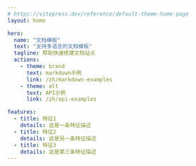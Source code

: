 ```yaml
---
# https://vitepress.dev/reference/default-theme-home-page
layout: home

hero:
  name: "文档模板"
  text: "支持多语言的文档模板"
  tagline: 帮助快速搭建文档站点
  actions:
    - theme: brand
      text: markdown示例
      link: /zh/markdown-examples
    - theme: alt
      text: API示例
      link: /zh/api-examples

features:
  - title: 特征1
    details: 这是一条特征描述
  - title: 特征2
    details: 这是另一条特征描述
  - title: 特征3
    details: 这是第三条特征描述
---
```

